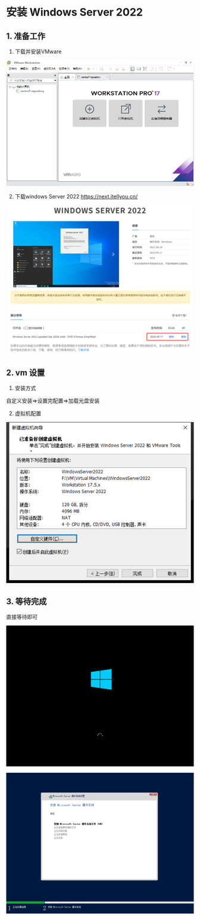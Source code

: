 # 安装 Windows Server 2022

## 1. 准备工作

1. 下载并安装VMware

![](/simulate/vmware/system/001.png)


2. 下载windows Server 2022 
https://next.itellyou.cn/

![](/simulate/vmware/system/018.png)

## 2. vm 设置

1. 安装方式

自定义安装=>设置完配置=>加载光盘安装

2. 虚拟机配置

![](/simulate/vmware/system/019.png)


## 3. 等待完成

直接等待即可

![](/simulate/vmware/system/020.png)

![](/simulate/vmware/system/021.png)

